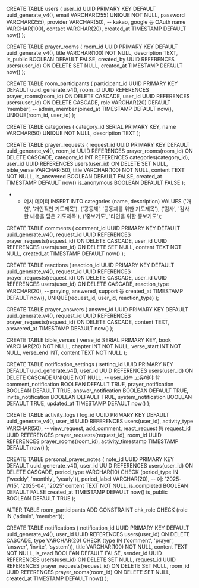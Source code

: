 CREATE TABLE users (
user_id UUID PRIMARY KEY DEFAULT uuid_generate_v4(),
email VARCHAR(255) UNIQUE NOT NULL,
password VARCHAR(255),
provider VARCHAR(50), -- kakao, google 등 OAuth
name VARCHAR(100),
contact VARCHAR(20),
created_at TIMESTAMP DEFAULT now()
);

CREATE TABLE prayer_rooms (
room_id UUID PRIMARY KEY DEFAULT uuid_generate_v4(),
title VARCHAR(100) NOT NULL,
description TEXT,
is_public BOOLEAN DEFAULT FALSE,
created_by UUID REFERENCES users(user_id) ON DELETE SET NULL,
created_at TIMESTAMP DEFAULT now()
);

CREATE TABLE room_participants (
participant_id UUID PRIMARY KEY DEFAULT uuid_generate_v4(),
room_id UUID REFERENCES prayer_rooms(room_id) ON DELETE CASCADE,
user_id UUID REFERENCES users(user_id) ON DELETE CASCADE,
role VARCHAR(20) DEFAULT 'member', -- admin, member
joined_at TIMESTAMP DEFAULT now(),
UNIQUE(room_id, user_id)
);

CREATE TABLE categories (
category_id SERIAL PRIMARY KEY,
name VARCHAR(50) UNIQUE NOT NULL,
description TEXT
);

CREATE TABLE prayer_requests (
request_id UUID PRIMARY KEY DEFAULT uuid_generate_v4(),
room_id UUID REFERENCES prayer_rooms(room_id) ON DELETE CASCADE,
category_id INT REFERENCES categories(category_id),
user_id UUID REFERENCES users(user_id) ON DELETE SET NULL,
bible_verse VARCHAR(50),
title VARCHAR(100) NOT NULL,
content TEXT NOT NULL,
is_answered BOOLEAN DEFAULT FALSE,
created_at TIMESTAMP DEFAULT now()
is_anonymous BOOLEAN DEFAULT FALSE
);

- - 예시 데이터
INSERT INTO categories (name, description) VALUES
('개인', '개인적인 기도제목'),
('공동체', '공동체를 위한 기도제목'),
('감사', '감사한 내용을 담은 기도제목'),
('중보기도', '타인을 위한 중보기도');

CREATE TABLE comments (
comment_id UUID PRIMARY KEY DEFAULT uuid_generate_v4(),
request_id UUID REFERENCES prayer_requests(request_id) ON DELETE CASCADE,
user_id UUID REFERENCES users(user_id) ON DELETE SET NULL,
content TEXT NOT NULL,
created_at TIMESTAMP DEFAULT now()
);

CREATE TABLE reactions (
reaction_id UUID PRIMARY KEY DEFAULT uuid_generate_v4(),
request_id UUID REFERENCES prayer_requests(request_id) ON DELETE CASCADE,
user_id UUID REFERENCES users(user_id) ON DELETE CASCADE,
reaction_type VARCHAR(20), -- praying, answered, support 등
created_at TIMESTAMP DEFAULT now(),
UNIQUE(request_id, user_id, reaction_type)
);

CREATE TABLE prayer_answers (
answer_id UUID PRIMARY KEY DEFAULT uuid_generate_v4(),
request_id UUID REFERENCES prayer_requests(request_id) ON DELETE CASCADE,
content TEXT,
answered_at TIMESTAMP DEFAULT now()
);


CREATE TABLE bible_verses (
verse_id SERIAL PRIMARY KEY,
book VARCHAR(20) NOT NULL,
chapter INT NOT NULL,
verse_start INT NOT NULL,
verse_end INT,
content TEXT NOT NULL
);

CREATE TABLE notification_settings (
  setting_id UUID PRIMARY KEY DEFAULT uuid_generate_v4(),
  user_id UUID REFERENCES users(user_id) ON DELETE CASCADE UNIQUE NOT NULL, -- user_id는 고유해야 함
  comment_notification BOOLEAN DEFAULT TRUE,
  prayer_notification BOOLEAN DEFAULT TRUE,
  answer_notification BOOLEAN DEFAULT TRUE,
  invite_notification BOOLEAN DEFAULT TRUE,
  system_notification BOOLEAN DEFAULT TRUE,
  updated_at TIMESTAMP DEFAULT now()
);

CREATE TABLE activity_logs (
log_id UUID PRIMARY KEY DEFAULT uuid_generate_v4(),
user_id UUID REFERENCES users(user_id),
activity_type VARCHAR(50), -- view_request, add_comment, react_request 등
request_id UUID REFERENCES prayer_requests(request_id),
room_id UUID REFERENCES prayer_rooms(room_id),
activity_timestamp TIMESTAMP DEFAULT now()
);

CREATE TABLE personal_prayer_notes (
note_id UUID PRIMARY KEY DEFAULT uuid_generate_v4(),
user_id UUID REFERENCES users(user_id) ON DELETE CASCADE,
period_type VARCHAR(10) CHECK (period_type IN ('weekly', 'monthly', 'yearly')),
period_label VARCHAR(20), -- 예: '2025-W15', '2025-04', '2025'
content TEXT NOT NULL,
is_completed BOOLEAN DEFAULT FALSE
created_at TIMESTAMP DEFAULT now()
is_public BOOLEAN DEFAULT TRUE
);

ALTER TABLE room_participants
ADD CONSTRAINT chk_role CHECK (role IN ('admin', 'member'));

CREATE TABLE notifications (
  notification_id UUID PRIMARY KEY DEFAULT uuid_generate_v4(),
  user_id UUID REFERENCES users(user_id) ON DELETE CASCADE,
  type VARCHAR(20) CHECK (type IN ('comment', 'prayer', 'answer', 'invite', 'system')),
  title VARCHAR(100) NOT NULL,
  content TEXT NOT NULL,
  is_read BOOLEAN DEFAULT FALSE,
  sender_id UUID REFERENCES users(user_id) ON DELETE SET NULL,
  request_id UUID REFERENCES prayer_requests(request_id) ON DELETE SET NULL,
  room_id UUID REFERENCES prayer_rooms(room_id) ON DELETE SET NULL,
  created_at TIMESTAMP DEFAULT now()
);